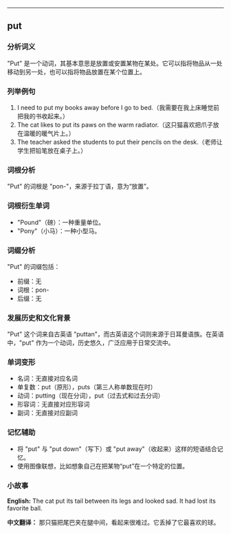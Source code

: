
---------------
## put
### 分析词义
"Put" 是一个动词，其基本意思是放置或安置某物在某处。它可以指将物品从一处移动到另一处，也可以指将物品放置在某个位置上。

### 列举例句
1. I need to put my books away before I go to bed.（我需要在我上床睡觉前把我的书收起来。）
2. The cat likes to put its paws on the warm radiator.（这只猫喜欢把爪子放在温暖的暖气片上。）
3. The teacher asked the students to put their pencils on the desk.（老师让学生把铅笔放在桌子上。）

### 词根分析
"Put" 的词根是 "pon-"，来源于拉丁语，意为“放置”。

### 词根衍生单词
- "Pound"（磅）：一种重量单位。
- "Pony"（小马）：一种小型马。

### 词缀分析
"Put" 的词缀包括：
- 前缀：无
- 词根：pon-
- 后缀：无

### 发展历史和文化背景
"Put" 这个词来自古英语 "puttan"，而古英语这个词则来源于日耳曼语族。在英语中，"put" 作为一个动词，历史悠久，广泛应用于日常交流中。

### 单词变形
- 名词：无直接对应名词
- 单复数：put（原形），puts（第三人称单数现在时）
- 动词：putting（现在分词），put（过去式和过去分词）
- 形容词：无直接对应形容词
- 副词：无直接对应副词

### 记忆辅助
- 将 "put" 与 "put down"（写下）或 "put away"（收起来）这样的短语结合记忆。
- 使用图像联想，比如想象自己在把某物“put”在一个特定的位置。

### 小故事
**English:**
The cat put its tail between its legs and looked sad. It had lost its favorite ball.

**中文翻译：**
那只猫把尾巴夹在腿中间，看起来很难过。它丢掉了它最喜欢的球。

